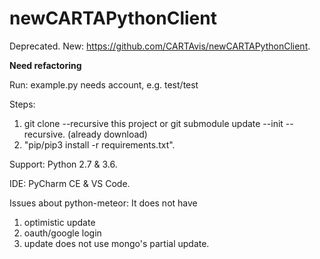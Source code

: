 # newCARTAPythonClient
Deprecated. New: https://github.com/CARTAvis/newCARTAPythonClient. 

**Need refactoring**

Run:
example.py needs account, e.g. test/test

Steps:
1. git clone --recursive this project or git submodule update --init --recursive. (already download) 
2. "pip/pip3 install -r requirements.txt". 

Support: 
Python 2.7 & 3.6. 

IDE: 
PyCharm CE & VS Code. 

Issues about python-meteor:
It does not have 
1. optimistic update  
2. oauth/google login 
3. update does not use mongo's partial update. 
